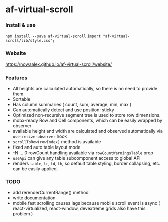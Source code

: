 # af-virtual-scroll

### Install & use
`npm install --save af-virtual-scroll`
`import "af-virtual-scroll/lib/style.css";`

### Website
https://nowaalex.github.io/af-virtual-scroll/website/

### Features
* All heights are calculated automatically, so there is no need to provide them.
* Sortable
* Has column summaries ( count, sum, average, min, max )
* Can automatically detect and use position: sticky
* Optimized non-recursive segment tree is used to store row dimensions.
* mobx-ready Row and Cell components, which can be easily wrapped by observer
* available height and width are calculated and observed automatically via `use-resize-observer` hook
* `scrollToRow(rowIndex)` method is available
* fixed and auto table layout mode
* -N ... 0 rowCount handling available via `rowCountWarningsTable` prop
* `useApi` can give any table subcomponent access to global API
* renders `table`, `tr`, `td`, `th`, so default table styling, border collapsing, etc. can be easily applied.

### TODO
* add rerenderCurrentRange() method
* write documentation
* mobile fast scrolling causes lags because mobile scroll event is async ( react-virtualized, react-window, devextreme grids also have this problem )